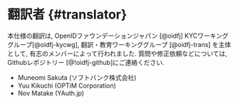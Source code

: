 # 翻訳者 {#translator}

本仕様の翻訳は, OpenIDファウンデーションジャパン [@oidfj] KYCワーキンググループ[@oidfj-kycwg], 翻訳・教育ワーキンググループ [@oidfj-trans] を主体として, 有志のメンバーによって行われました.
質問や修正依頼などについては, Githubレポジトリー [@!oidfj-github]にご連絡ください.

* Muneomi Sakuta (ソフトバンク株式会社)
* Yuu Kikuchi (OPTiM Corporation)
* Nov Matake (YAuth.jp)
